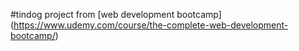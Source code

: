 #tindog project from [web development bootcamp] (https://www.udemy.com/course/the-complete-web-development-bootcamp/)
